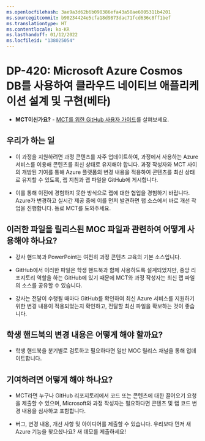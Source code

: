 ```yaml
---
ms.openlocfilehash: 3ae9a3d62b6b098386efa43a58ae6005311b4201
ms.sourcegitcommit: b90234424e5cfa18d9873dac71fcd636c8ff1bef
ms.translationtype: HT
ms.contentlocale: ko-KR
ms.lasthandoff: 01/12/2022
ms.locfileid: "138025054"
---
```

# <a name="dp-420-designing-and-implementing-cloud-native-applications-using-microsoft-azure-cosmos-db"></a>DP-420: Microsoft Azure Cosmos DB를 사용하여 클라우드 네이티브 애플리케이션 설계 및 구현(베타)

- **MCT이신가요?** - [MCT를 위한 GitHub 사용자 가이드](https://microsoftlearning.github.io/MCT-User-Guide/)를 살펴보세요.

## <a name="what-are-we-doing"></a>우리가 하는 일

- 이 과정을 지원하려면 과정 콘텐츠를 자주 업데이트하여, 과정에서 사용하는 Azure 서비스를 이용해 콘텐츠를 최신 상태로 유지해야 합니다.  과정 작성자와 MCT 사이의 개방된 기여를 통해 Azure 플랫폼의 변경 내용을 적용하여 콘텐츠를 최신 상태로 유지할 수 있도록, 랩 지침과 랩 파일을 GitHub에 게시합니다.

- 이를 통해 이전에 경험하지 못한 방식으로 랩에 대한 협업을 경험하기 바랍니다. Azure가 변경하고 실시간 제공 중에 이를 먼저 발견하면 랩 소스에서 바로 개선 작업을 진행합니다.  동료 MCT를 도와주세요.

## <a name="how-should-i-use-these-files-relative-to-the-released-moc-files"></a>이러한 파일을 릴리스된 MOC 파일과 관련하여 어떻게 사용해야 하나요?

- 강사 핸드북과 PowerPoint는 여전히 과정 콘텐츠 교육의 기본 소스입니다.

- GitHub에서 이러한 파일은 학생 핸드북과 함께 사용하도록 설계되었지만, 중앙 리포지토리 역할을 하는 GitHub에 있기 때문에 MCT와 과정 작성자는 최신 랩 파일의 소스를 공유할 수 있습니다.

- 강사는 전달이 수행될 때마다 GitHub를 확인하여 최신 Azure 서비스를 지원하기 위한 변경 내용이 적용되었는지 확인하고, 전달할 최신 파일을 확보하는 것이 좋습니다.

## <a name="what-about-changes-to-the-student-handbook"></a>학생 핸드북의 변경 내용은 어떻게 해야 할까요?

- 학생 핸드북을 분기별로 검토하고 필요하다면 일반 MOC 릴리스 채널을 통해 업데이트합니다.

## <a name="how-do-i-contribute"></a>기여하려면 어떻게 해야 하나요?

- MCT라면 누구나 GitHub 리포지토리에서 코드 또는 콘텐츠에 대한 끌어오기 요청을 제출할 수 있으며, Microsoft와 과정 작성자는 필요하다면 콘텐츠 및 랩 코드 변경 내용을 심사하고 포함합니다.

- 버그, 변경 내용, 개선 사항 및 아이디어를 제출할 수 있습니다.  우리보다 먼저 새 Azure 기능을 찾으셨나요?  새 데모를 제출하세요!
